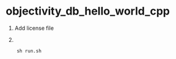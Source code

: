 objectivity_db_hello_world_cpp
==============================
1) Add license file

2)

        sh run.sh
